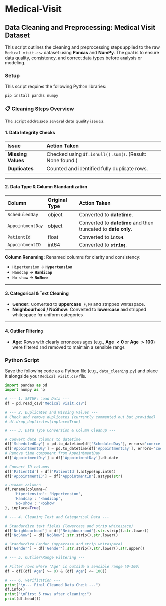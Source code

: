 # Medical-Visit

## Data Cleaning and Preprocessing: Medical Visit Dataset

This script outlines the cleaning and preprocessing steps applied to the raw `Medical visit.csv` dataset using **Pandas** and **NumPy**. The goal is to ensure data quality, consistency, and correct data types before analysis or modeling.

### Setup

This script requires the following Python libraries:

```bash
pip install pandas numpy
```

### 📋 Cleaning Steps Overview

The script addresses several data quality issues:

#### 1\. Data Integrity Checks

| Issue | Action Taken |
| :--- | :--- |
| **Missing Values** | Checked using `df.isnull().sum()`. (Result: None found.) |
| **Duplicates** | Counted and identified fully duplicate rows. |

-----

#### 2\. Data Type & Column Standardization

| Column | Original Type | Action Taken |
| :--- | :--- | :--- |
| `ScheduledDay` | object | Converted to **datetime**. |
| `AppointmentDay` | object | Converted to **datetime** and then truncated to **date only**. |
| `PatientId` | float | Converted to **`int64`**. |
| `AppointmentID` | int64 | Converted to **`string`**. |

**Column Renaming:** Renamed columns for clarity and consistency:

  * `Hipertension` $\rightarrow$ **`Hypertension`**
  * `Handcap` $\rightarrow$ **`Handicap`**
  * `No-show` $\rightarrow$ **`NoShow`**

-----

#### 3\. Categorical & Text Cleaning

  * **Gender:** Converted to **uppercase** (`F`, `M`) and stripped whitespace.
  * **Neighbourhood / NoShow:** Converted to **lowercase** and stripped whitespace for uniform categories.

-----

#### 4\. Outlier Filtering

  * **Age:** Rows with clearly erroneous ages (e.g., **Age $< 0$** or **Age $> 100$**) were filtered and removed to maintain a sensible range.

### Python Script

Save the following code as a Python file (e.g., `data_cleaning.py`) and place it alongside your `Medical visit.csv` file.

```python
import pandas as pd
import numpy as np

# --- 1. SETUP: Load Data ---
df = pd.read_csv('Medical visit.csv')

# --- 2. Duplicates and Missing Values ---
# Check and remove duplicates (currently commented out but provided)
# df.drop_duplicates(inplace=True)

# --- 3. Data Type Conversion & Column Cleanup ---

# Convert date columns to datetime
df['ScheduledDay'] = pd.to_datetime(df['ScheduledDay'], errors='coerce')
df['AppointmentDay'] = pd.to_datetime(df['AppointmentDay'], errors='coerce')
# Remove time component from AppointmentDay
df['AppointmentDay'] = df['AppointmentDay'].dt.date

# Convert ID columns
df['PatientId'] = df['PatientId'].astype(np.int64)
df['AppointmentID'] = df['AppointmentID'].astype(str)

# Rename columns
df.rename(columns={
    'Hipertension': 'Hypertension',
    'Handcap': 'Handicap',
    'No-show': 'NoShow'
}, inplace=True)

# --- 4. Cleaning Text and Categorical Data ---

# Standardize text fields (lowercase and strip whitespace)
df['Neighbourhood'] = df['Neighbourhood'].str.strip().str.lower()
df['NoShow'] = df['NoShow'].str.strip().str.lower()

# Standardize Gender (uppercase and strip whitespace)
df['Gender'] = df['Gender'].str.strip().str.lower().str.upper()

# --- 5. Outlier/Range Filtering ---

# Filter rows where 'Age' is outside a sensible range (0-100)
df = df[(df['Age'] >= 0) & (df['Age'] <= 100)]

# --- 6. Verification ---
print("\n--- Final Cleaned Data Check ---")
df.info()
print("\nFirst 5 rows after cleaning:")
print(df.head())
```
